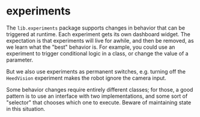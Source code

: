# experiments

The `lib.experiments` package supports changes in behavior that can be
triggered at runtime.  Each experiment gets its own dashboard widget.
The expectation is that experiments will live for awhile, and then be
removed, as we learn what the "best" behavior is.  For example, you
could use an experiment to trigger conditional logic in a class, or change
the value of a parameter.

But we also use experiments as permanent switches, e.g. turning off 
the `HeedVision` experiment makes the robot ignore the camera input.

Some behavior changes require entirely different classes; for those, a good
pattern is to use an interface with two implementations, and some sort of
"selector" that chooses which one to execute.  Beware of maintaining state in
this situation.